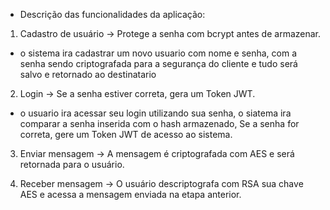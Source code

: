 - Descrição das funcionalidades da aplicação: 

1. Cadastro de usuário → Protege a senha com bcrypt antes de armazenar.
- o sistema ira cadastrar um novo usuario com nome e senha, com a senha sendo criptografada para a segurança do cliente e tudo será salvo e retornado ao destinatario

2. Login → Se a senha estiver correta, gera um Token JWT.
- o usuario ira acessar seu login utilizando sua senha, o siatema ira comparar a senha inserida com o hash armazenado, Se a senha for correta, gere um Token JWT de acesso ao sistema. 

3. Enviar mensagem → A mensagem é criptografada com AES e será retornada para o usuário. 

4. Receber mensagem → O usuário descriptografa com RSA sua chave AES e acessa a mensagem enviada na etapa anterior. 


